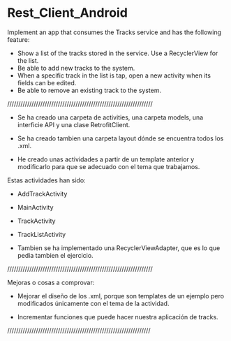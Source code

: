 # Rest_Client_Android

Implement an app that consumes the Tracks service and has the following feature:

- Show a list of the tracks stored in the service. Use a RecyclerView for the list.
- Be able to add new tracks to the system.
- When a specific track in the list is tap, open a new activity when its fields can be edited.
- Be able to remove an existing track to the system.

//////////////////////////////////////////////////////////////////

- Se ha creado una carpeta de activities, una carpeta models, una interficie API y una clase RetrofitClient.

- Se ha creado tambien una carpeta layout dónde se encuentra todos los .xml.

- He creado unas actividades a partir de un template anterior y modificarlo para que se adecuado con el tema que trabajamos.

Estas actividades han sido:
- AddTrackActivity
- MainActivity
- TrackActivity
- TrackListActivity

- Tambien se ha implementado una RecyclerViewAdapter, que es lo que pedia tambien el ejercicio.

//////////////////////////////////////////////////////////////////

Mejoras o cosas a comprovar:

- Mejorar el diseño de los .xml, porque son templates de un ejemplo pero modificados únicamente con el tema de la actividad.

- Incrementar funciones que puede hacer nuestra aplicación de tracks.

/////////////////////////////////////////////////////////////////
